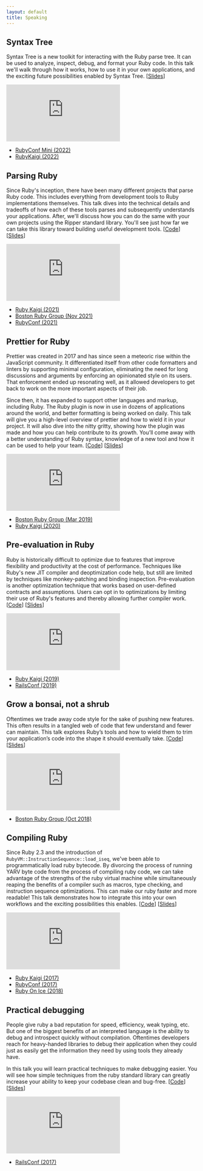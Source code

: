 ```yaml
---
layout: default
title: Speaking
---
```


## Syntax Tree

Syntax Tree is a new toolkit for interacting with the Ruby parse tree. It can be used to analyze, inspect, debug, and format your Ruby code. In this talk we'll walk through how it works, how to use it in your own applications, and the exciting future possibilities enabled by Syntax Tree. [[Slides](https://speakerdeck.com/kddnewton/syntax-tree-rubyconf-mini)]

<iframe src="https://www.youtube.com/embed/VN72YBy8KsY" title="Syntax Tree" frameborder="0" allowfullscreen></iframe>

* [RubyConf Mini (2022)](https://www.rubyconfmini.com/program)
* [RubyKaigi (2022)](https://rubykaigi.org/2022/presentations/kddnewton.html)

## Parsing Ruby

Since Ruby's inception, there have been many different projects that parse Ruby code. This includes everything from development tools to Ruby implementations themselves. This talk dives into the technical details and tradeoffs of how each of these tools parses and subsequently understands your applications. After, we'll discuss how you can do the same with your own projects using the Ripper standard library. You'll see just how far we can take this library toward building useful development tools. [[Code](https://github.com/kddnewton/parsing-ruby)] [[Slides](https://speakerdeck.com/kddnewton/parsing-ruby-rubyconf)]

<iframe src="https://www.youtube.com/embed/lUIt2UWXW-I" title="Parsing Ruby" frameborder="0" allowfullscreen></iframe>

* [Ruby Kaigi (2021)](https://rubykaigi.org/2021-takeout/presentations/kddnewton.html)
* [Boston Ruby Group (Nov 2021)](https://bostonrb.org)
* [RubyConf (2021)](https://rubyconf.org/program/sessions#session-1183)

## Prettier for Ruby

Prettier was created in 2017 and has since seen a meteoric rise within the JavaScript community. It differentiated itself from other code formatters and linters by supporting minimal configuration, eliminating the need for long discussions and arguments by enforcing an opinionated style on its users. That enforcement ended up resonating well, as it allowed developers to get back to work on the more important aspects of their job.

Since then, it has expanded to support other languages and markup, including Ruby. The Ruby plugin is now in use in dozens of applications around the world, and better formatting is being worked on daily. This talk will give you a high-level overview of prettier and how to wield it in your project. It will also dive into the nitty gritty, showing how the plugin was made and how you can help contribute to its growth. You’ll come away with a better understanding of Ruby syntax, knowledge of a new tool and how it can be used to help your team. [[Code](https://github.com/prettier/plugin-ruby)] [[Slides](https://speakerdeck.com/kddnewton/prettier-for-ruby-2020)]

<iframe src="https://www.youtube.com/embed/3945FmGGHhw" title="Prettier for Ruby" frameborder="0" allowfullscreen></iframe>

* [Boston Ruby Group (Mar 2019)](https://bostonrb.org/)
* [Ruby Kaigi (2020)](https://rubykaigi.org/2020-takeout/presentations/kddeisz.html)

## Pre-evaluation in Ruby

Ruby is historically difficult to optimize due to features that improve flexibility and productivity at the cost of performance. Techniques like Ruby's new JIT compiler and deoptimization code help, but still are limited by techniques like monkey-patching and binding inspection. Pre-evaluation is another optimization technique that works based on user-defined contracts and assumptions. Users can opt in to optimizations by limiting their use of Ruby's features and thereby allowing further compiler work. [[Code](https://github.com/kddnewton/preval)]
[[Slides](https://speakerdeck.com/kddnewton/pre-evaluation-in-ruby)]

<iframe src="https://www.youtube.com/embed/7GqhHmfjemY" title="Pre-evaluation in Ruby" frameborder="0" allowfullscreen></iframe>

* [Ruby Kaigi (2019)](https://rubykaigi.org/2019/presentations/kddeisz.html)
* [RailsConf (2019)](https://www.railsconf.com/2019/program/sessions#session-748)

## Grow a bonsai, not a shrub

Oftentimes we trade away code style for the sake of pushing new features. This often results in a tangled web of code that few understand and fewer can maintain. This talk explores Ruby’s tools and how to wield them to trim your application’s code into the shape it should eventually take.
[[Code](https://github.com/kddnewton/bonsai)]
[[Slides](https://speakerdeck.com/kddnewton/grow-a-bonsai-not-a-shrub)]

<iframe src="https://www.youtube.com/embed/wyDe_segUs0" title="Grow a bonsai, not a shrub" frameborder="0" allowfullscreen></iframe>

* [Boston Ruby Group (Oct 2018)](https://bostonrb.org/)

## Compiling Ruby

Since Ruby 2.3 and the introduction of `RubyVM::InstructionSequence::load_iseq`, we've been able to programmatically load ruby bytecode. By divorcing the process of running YARV byte code from the process of compiling ruby code, we can take advantage of the strengths of the ruby virtual machine while simultaneously reaping the benefits of a compiler such as macros, type checking, and instruction sequence optimizations. This can make our ruby faster and more readable! This talk demonstrates how to integrate this into your own workflows and the exciting possibilities this enables. [[Code](https://github.com/kddnewton/compiling-ruby)]
[[Slides](https://speakerdeck.com/kddnewton/compiling-ruby)]

<iframe src="https://www.youtube.com/embed/B3Uf-aHZwmw" title="Compiling Ruby" frameborder="0" allowfullscreen></iframe>

* [Ruby Kaigi (2017)](http://rubykaigi.org/2017/presentations/kddeisz.html)
* [RubyConf (2017)](http://confreaks.tv/videos/rubyconf2017-compiling-ruby)
* [Ruby On Ice (2018)](https://rubyonice.com/2018/speakers/kevin_deisz)

## Practical debugging

People give ruby a bad reputation for speed, efficiency, weak typing, etc. But one of the biggest benefits of an interpreted language is the ability to debug and introspect quickly without compilation. Oftentimes developers reach for heavy-handed libraries to debug their application when they could just as easily get the information they need by using tools they already have.

In this talk you will learn practical techniques to make debugging easier. You will see how simple techniques from the ruby standard library can greatly increase your ability to keep your codebase clean and bug-free. [[Code](https://github.com/kddnewton/practical-debugging)] [[Slides](https://speakerdeck.com/kddnewton/practical-debugging)]

<iframe src="https://www.youtube.com/embed/oi4h30chCz8" title="Practical debugging" frameborder="0" allowfullscreen></iframe>

* [RailsConf (2017)](http://railsconf.com/2017/program.html#session-140)
